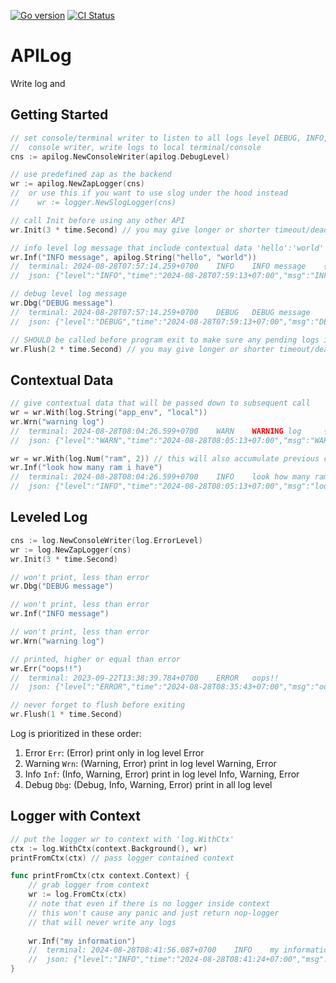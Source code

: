 [![Go version](https://img.shields.io/badge/Go-v1.23-blue)](https://img.shields.io/)
[![CI Status](https://github.com/mdanialr/apilog/workflows/CI/badge.svg)](https://github.com/mdanialr/apilog/actions/workflows/on_push_pr.yml)

# APILog
Write log and 

## Getting Started
```go
// set console/terminal writer to listen to all logs level DEBUG, INFO, WARNING, ERROR
//  console writer, write logs to local terminal/console
cns := apilog.NewConsoleWriter(apilog.DebugLevel)	

// use predefined zap as the backend
wr := apilog.NewZapLogger(cns)
//  or use this if you want to use slog under the hood instead
//    wr := logger.NewSlogLogger(cns)

// call Init before using any other API
wr.Init(3 * time.Second) // you may give longer or shorter timeout/deadline

// info level log message that include contextual data 'hello':'world'
wr.Inf("INFO message", apilog.String("hello", "world"))
//  terminal: 2024-08-28T07:57:14.259+0700    INFO    INFO message    {"hello": "world"}
//  json: {"level":"INFO","time":"2024-08-28T07:59:13+07:00","msg":"INFO message","hello":"world"}

// debug level log message
wr.Dbg("DEBUG message")
//  terminal: 2024-08-28T07:57:14.259+0700    DEBUG   DEBUG message
//  json: {"level":"DEBUG","time":"2024-08-28T07:59:13+07:00","msg":"DEBUG message"}

// SHOULD be called before program exit to make sure any pending logs in buffer properly flushed by each Writer
wr.Flush(2 * time.Second) // you may give longer or shorter timeout/deadline
```

## Contextual Data
```go
// give contextual data that will be passed down to subsequent call
wr = wr.With(log.String("app_env", "local"))
wr.Wrn("warning log")
//  terminal: 2024-08-28T08:04:26.599+0700    WARN    WARNING log     {"app_env": "local"}
//  json: {"level":"WARN","time":"2024-08-28T08:05:13+07:00","msg":"WARNING log","app_env":"local"}

wr = wr.With(log.Num("ram", 2)) // this will also accumulate previous contextual data
wr.Inf("look how many ram i have")
//  terminal: 2024-08-28T08:04:26.599+0700    INFO    look how many ram i have        {"app_env": "local", "ram": 2}
//  json: {"level":"INFO","time":"2024-08-28T08:05:13+07:00","msg":"look how many ram i have","app_env":"local","ram":2}
```

## Leveled Log
```go
cns := log.NewConsoleWriter(log.ErrorLevel)
wr := log.NewZapLogger(cns)
wr.Init(3 * time.Second)

// won't print, less than error
wr.Dbg("DEBUG message")

// won't print, less than error
wr.Inf("INFO message")

// won't print, less than error
wr.Wrn("warning log")

// printed, higher or equal than error
wr.Err("oops!!")
//  terminal: 2023-09-22T13:38:39.784+0700    ERROR   oops!!
//  json: {"level":"ERROR","time":"2024-08-28T08:35:43+07:00","msg":"oops!!"}

// never forget to flush before exiting
wr.Flush(1 * time.Second)
```
Log is prioritized in these order:
1. Error `Err`: (Error) print only in log level Error
2. Warning `Wrn`: (Warning, Error) print in log level Warning, Error
3. Info `Inf`: (Info, Warning, Error) print in log level Info, Warning, Error
4. Debug `Dbg`: (Debug, Info, Warning, Error) print in all log level

## Logger with Context
```go
// put the logger wr to context with 'log.WithCtx'
ctx := log.WithCtx(context.Background(), wr)
printFromCtx(ctx) // pass logger contained context

func printFromCtx(ctx context.Context) {
    // grab logger from context
    wr := log.FromCtx(ctx)
    // note that even if there is no logger inside context
    // this won't cause any panic and just return nop-logger
    // that will never write any logs
	
    wr.Inf("my information")
    //  terminal: 2024-08-28T08:41:56.087+0700    INFO    my information
    //  json: {"level":"INFO","time":"2024-08-28T08:41:24+07:00","msg":"my information"}
}
```
